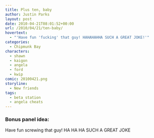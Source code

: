 ```yaml
---
title: Plus ten, baby
author: Justin Parks
layout: post
date: 2010-04-21T08:01:52+00:00
url: /2010/04/21/ten-baby/
hovertext:
  - "'Have fun 'fucking' that guy! HAHAHAHHA SUCH A GREAT JOKE!'"
categories:
  - Chipmunk Bay
characters:
  - shawn
  - kaigon
  - angela
  - ford
  - kwip
comic: 20100421.png 
storyline:
  - New friends
tags:
  - beta station
  - angela cheats
---
```

### Bonus panel idea:
Have fun screwing that guy! HA HA HA SUCH A GREAT JOKE